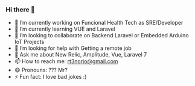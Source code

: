 ### Hi there 👋

<!--
**rt3norio/rt3norio** is a ✨ _special_ ✨ repository because its `README.md` (this file) appears on your GitHub profile.

Here are some ideas to get you started:
-->
- 🔭 I’m currently working on Funcional Health Tech as SRE/Developer
- 🌱 I’m currently learning VUE and Laravel
- 👯 I’m looking to collaborate on Backend Laravel or Embedded Arduino IoT Projects
- 🤔 I’m looking for help with Getting a remote job
- 💬 Ask me about New Relic, Amplitude, Vue, Laravel 7
- 📫 How to reach me: rt3norio@gmail.com
- 😄 Pronouns:  ??? Mr? 
- ⚡ Fun fact: I love bad jokes :)

